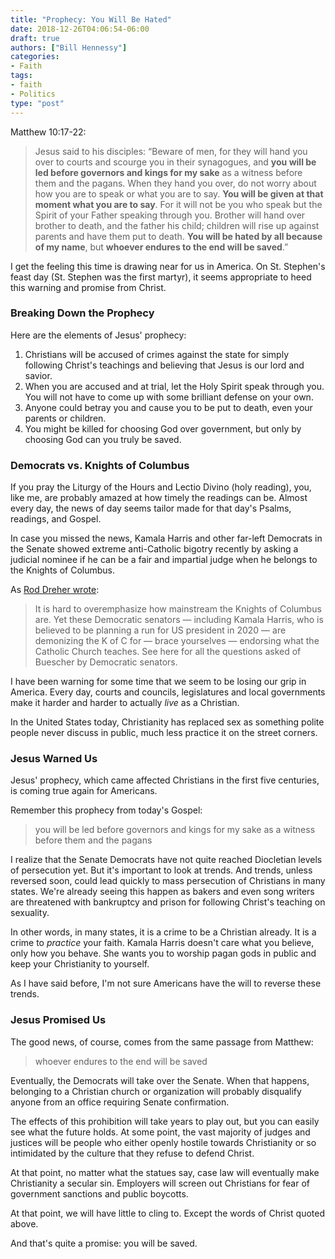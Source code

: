 ```yaml
---
title: "Prophecy: You Will Be Hated"
date: 2018-12-26T04:06:54-06:00
draft: true
authors: ["Bill Hennessy"]
categories:
- Faith
tags:
- faith
- Politics
type: "post"
---
```


Matthew 10:17-22:

> Jesus said to his disciples: “Beware of men, for they will hand you over to courts and scourge you in their synagogues, and **you will be led before governors and kings for my sake** as a witness before them and the pagans. When they hand you over, do not worry about how you are to speak or what you are to say. **You will be given at that moment what you are to say**. For it will not be you who speak but the Spirit of your Father speaking through you. Brother will hand over brother to death, and the father his child; children will rise up against parents and have them put to death. **You will be hated by all because of my name**, but **whoever endures to the end will be saved**.”

I get the feeling this time is drawing near for us in America. On St. Stephen's feast day (St. Stephen was the first martyr), it seems appropriate to heed this warning and promise from Christ. 

### Breaking Down the Prophecy

Here are the elements of Jesus' prophecy:

1. Christians will be accused of crimes against the state for simply following Christ's teachings and believing that Jesus is our lord and savior.
2. When you are accused and at trial, let the Holy Spirit speak through you. You will not have to come up with some brilliant defense on your own. 
3. Anyone could betray you and cause you to be put to death, even your parents or children. 
4. You might be killed for choosing God over government, but only by choosing God can you truly be saved.

### Democrats vs. Knights of Columbus

If you pray the Liturgy of the Hours and Lectio Divino (holy reading), you, like me, are probably amazed at how timely the readings can be. Almost every day, the news of day seems tailor made for that day's Psalms, readings, and Gospel. 

In case you missed the news, Kamala Harris and other far-left Democrats in the Senate showed extreme anti-Catholic bigotry recently by asking a judicial nominee if he can be a fair and impartial judge when he belongs to the Knights of Columbus. 

As [Rod Dreher wrote](https://www.theamericanconservative.com/dreher/democrats-knights-of-columbus/comment-page-1/):

> It is hard to overemphasize how mainstream the Knights of Columbus are. Yet these Democratic senators — including Kamala Harris, who is believed to be planning a run for US president in 2020 — are demonizing the K of C for — brace yourselves — endorsing what the Catholic Church teaches. See here for all the questions asked of Buescher by Democratic senators. 

I have been warning for some time that we seem to be losing our grip in America. Every day, courts and councils, legislatures and local governments make it harder and harder to actually *live* as a Christian.

In the United States today, Christianity has replaced sex as something polite people never discuss in public, much less practice it on the street corners. 

### Jesus Warned Us

Jesus' prophecy, which came affected Christians in the first five centuries, is coming true again for Americans. 

Remember this prophecy from today's Gospel:

> you will be led before governors and kings for my sake as a witness before them and the pagans

I realize that the Senate Democrats have not quite reached Diocletian levels of persecution yet. But it's important to look at trends. And trends, unless reversed soon, could lead quickly to mass persecution of Christians in many states. We're already seeing this happen as bakers and even song writers are threatened with bankruptcy and prison for following Christ's teaching on sexuality. 

In other words, in many states, it is a crime to be a Christian already. It is a crime to *practice* your faith. Kamala Harris doesn't care what you believe, only how you behave. She wants you to worship pagan gods in public and keep your Christianity to yourself. 

As I have said before, I'm not sure Americans have the will to reverse these trends. 

### Jesus Promised Us

The good news, of course, comes from the same passage from Matthew: 

> whoever endures to the end will be saved

Eventually, the Democrats will take over the Senate. When that happens, belonging to a Christian church or organization will probably disqualify anyone from an office requiring Senate confirmation. 

The effects of this prohibition will take years to play out, but you can easily see what the future holds. At some point, the vast majority of judges and justices will be people who either openly hostile towards Christianity or so intimidated by the culture that they refuse to defend Christ. 

At that point, no matter what the statues say, case law will eventually make Christianity a secular sin. Employers will screen out Christians for fear of government sanctions and public boycotts. 

At that point, we will have little to cling to. Except the words of Christ quoted above. 

And that's quite a promise: you will be saved. 